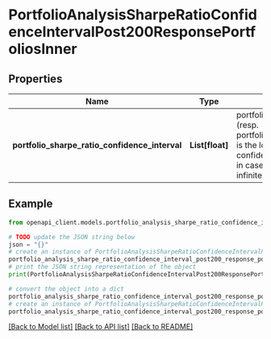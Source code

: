 # PortfolioAnalysisSharpeRatioConfidenceIntervalPost200ResponsePortfoliosInner


## Properties

Name | Type | Description | Notes
------------ | ------------- | ------------- | -------------
**portfolio_sharpe_ratio_confidence_interval** | **List[float]** | portfolioSharpeRatioConfidenceInterval[0] (resp. portfolioSharpeRatioConfidenceInterval[1]) is the lower (resp. upper) bound of the built confidence interval, possibly equal to null in case of a negative infinite (resp. positive infinite) bound | 

## Example

```python
from openapi_client.models.portfolio_analysis_sharpe_ratio_confidence_interval_post200_response_portfolios_inner import PortfolioAnalysisSharpeRatioConfidenceIntervalPost200ResponsePortfoliosInner

# TODO update the JSON string below
json = "{}"
# create an instance of PortfolioAnalysisSharpeRatioConfidenceIntervalPost200ResponsePortfoliosInner from a JSON string
portfolio_analysis_sharpe_ratio_confidence_interval_post200_response_portfolios_inner_instance = PortfolioAnalysisSharpeRatioConfidenceIntervalPost200ResponsePortfoliosInner.from_json(json)
# print the JSON string representation of the object
print(PortfolioAnalysisSharpeRatioConfidenceIntervalPost200ResponsePortfoliosInner.to_json())

# convert the object into a dict
portfolio_analysis_sharpe_ratio_confidence_interval_post200_response_portfolios_inner_dict = portfolio_analysis_sharpe_ratio_confidence_interval_post200_response_portfolios_inner_instance.to_dict()
# create an instance of PortfolioAnalysisSharpeRatioConfidenceIntervalPost200ResponsePortfoliosInner from a dict
portfolio_analysis_sharpe_ratio_confidence_interval_post200_response_portfolios_inner_from_dict = PortfolioAnalysisSharpeRatioConfidenceIntervalPost200ResponsePortfoliosInner.from_dict(portfolio_analysis_sharpe_ratio_confidence_interval_post200_response_portfolios_inner_dict)
```
[[Back to Model list]](../README.md#documentation-for-models) [[Back to API list]](../README.md#documentation-for-api-endpoints) [[Back to README]](../README.md)


